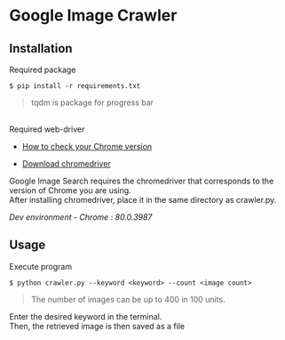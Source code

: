 Google Image Crawler
==============

Installation
-------------
Required package
```
$ pip install -r requirements.txt
```
> tqdm is package for progress bar

<br>
Required web-driver

* [How to check your Chrome version](https://support.google.com/chrome/answer/95414?co=GENIE.Platform%3DDesktop&hl=ko)

* [Download chromedriver](https://sites.google.com/a/chromium.org/chromedriver/downloads)

Google Image Search requires the chromedriver that corresponds to the version of Chrome you are using. <br>
After installing chromedriver, place it in the same directory as crawler.py.

_Dev environment - Chrome : 80.0.3987_

Usage
------
Execute program

```
$ python crawler.py --keyword <keyword> --count <image count>
```
> The number of images can be up to 400 in 100 units.

Enter the desired keyword in the terminal. <br>
Then, the retrieved image is then saved as a file
